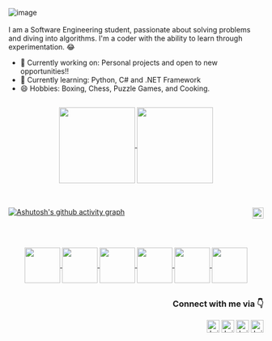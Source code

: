 ![image](https://github.com/brisolarag/brisolarag/assets/126127487/811ee1db-0d62-48f1-8d73-db3d081a20c7)
<br><br>
I am a Software Engineering student, passionate about solving problems and diving into algorithms. I'm a coder with the ability to learn through experimentation. 😂

- 🔭 Currently working on: Personal projects and open to new opportunities!!
- 🌱 Currently learning: Python, C# and .NET Framework
- 😄 Hobbies: Boxing, Chess, Puzzle Games, and Cooking.
 
##


<div align="center">
  <a href="https://github.com/anuraghazra/github-readme-stats">
   <img height=150em align="center" src="https://github-readme-stats.vercel.app/api?username=brisolarag&theme=transparent&hide=contribs,prs&hide_border=true" />
 </a>
 <a href="https://github.com/anuraghazra/convoychat">
   <img height=150em align="center" src="https://github-readme-stats.vercel.app/api/top-langs?username=brisolarag&layout=compact&langs_count=8&card_width=320&theme=transparent&hide_border=true" />
 </a>
</div><br>


<br>

[![Ashutosh's github activity graph](https://github-readme-activity-graph.vercel.app/graph?username=brisolarag&theme=github-compact&color=006aff&point=006aff&line=006aff&hide_border=true)](https://github.com/ashutosh00710/github-readme-activity-graph)
<img align="right"  height="22em" src="https://komarev.com/ghpvc/?username=brisolarag&style=flat-square&color=006aff" />

<br><br>
<div align="center">
 <a href="https://github.com/brisolarag/TRemover">
   <img height=70em align="center" src="https://github-readme-stats.vercel.app/api/pin/?username=brisolarag&repo=TRemover&theme=transparent&hide_border=true" />
 </a>
 <a href="https://github.com/brisolarag/ChromeTrack">
   <img height=70em align="center" src="https://github-readme-stats.vercel.app/api/pin/?username=brisolarag&repo=ChromeTrack&theme=transparent&hide_border=true" />
 </a>
 <a href="https://github.com/brisolarag/visualizadorEstagiosPUCRS">
   <img height=70em align="center" src="https://github-readme-stats.vercel.app/api/pin/?username=brisolarag&repo=visualizadorEstagiosPUCRS&theme=transparent&hide_border=true" />
 </a>
 <a href="https://github.com/brisolarag/dfamiliaCafe">
   <img height=70em align="center" src="https://github-readme-stats.vercel.app/api/pin/?username=brisolarag&repo=dfamiliaCafe&theme=transparent&hide_border=true" />
 </a>
 <a href="https://github.com/brisolarag/pomodoroSounds">
   <img height=70em align="center" src="https://github-readme-stats.vercel.app/api/pin/?username=brisolarag&repo=pomodoroSounds&theme=transparent&hide_border=true" />
 </a>
 <a href="https://github.com/brisolarag/dolarViewer">
   <img height=70em align="center" src="https://github-readme-stats.vercel.app/api/pin/?username=brisolarag&repo=dolarViewer&theme=transparent&hide_border=true" />
 </a>
 
</div>

##
### <p align="right">Connect with me via 👇</p>
<div align="right">
  <a href="mailto:dev.brisolara@gmail.com" target="_blank"><img align="center" alt="brisolara-gmail" height="25em" src="https://img.shields.io/badge/Gmail-D14836?style=for-the-badge&logo=gmail&logoColor=white" /></a>
  <a href="https://wa.me/51999661982" target="_blank"><img align="center" alt="brisolara-whats" height="25em" src="https://img.shields.io/badge/WhatsApp-25D366?style=for-the-badge&logo=whatsapp&logoColor=white" /></a>
  <a href="https://www.instagram.com/gbrisolara/" target="_blank"><img align="center" alt="brisolara-instagram" height="25em" src="https://img.shields.io/badge/Instagram-E4405F?style=for-the-badge&logo=instagram&logoColor=white" /></a>
  <a href="https://www.linkedin.com/in/gabriel-brisolara/" target="_blank"><img align="center" alt="brisolara-linkedin" height="25em" src="https://img.shields.io/badge/LinkedIn-0077B5?style=for-the-badge&logo=linkedin&logoColor=white" /></a>
</div>

<br>



